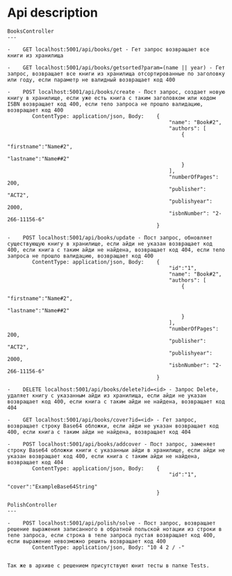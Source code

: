 
Api description
====

    BooksController
    ---

    -    GET localhost:5001/api/books/get - Гет запрос возвращает все книги из хранилища
        
    -    GET localhost:5001/api/books/getsorted?param=(name || year) - Гет запрос, возвращает все книги из хранилища отсортированные по заголовку или году, если параметр не валидный возвращает код 400

    -    POST localhost:5001/api/books/create - Пост запрос, создает новую книгу в хранилище, если уже есть книга с таким заголовком или кодом ISBN возвращает код 400, если тело запроса не прошло валидацию, возвращает код 400
            ContentType: application/json, Body:    {
                                                        "name": "Book#2",
                                                        "authors": [
                                                            {
                                                                "firstname":"Name#2",
                                                                "lastname":"Name##2"
                                                            }
                                                        ],
                                                        "numberOfPages": 200,
                                                        "publisher": "ACT2",
                                                        "publishyear": 2000,
                                                        "isbnNumber": "2-266-11156-6"
                                                    }

    -    POST localhost:5001/api/books/update - Пост запрос, обновляет существующую книгу в хранилище, если айди не указан возвращает код 400, если книга с таким айди не найдена, возвращает код 404, если тело запроса не прошло валидацию, возвращает код 400
            ContentType: application/json, Body:    {
                                                        "id":"1",
                                                        "name": "Book#2",
                                                        "authors": [
                                                            {
                                                                "firstname":"Name#2",
                                                                "lastname":"Name##2"
                                                            }
                                                        ],
                                                        "numberOfPages": 200,
                                                        "publisher": "ACT2",
                                                        "publishyear": 2000,
                                                        "isbnNumber": "2-266-11156-6"
                                                    }
            
    -    DELETE localhost:5001/api/books/delete?id=<id> - Запрос Delete, удаляет книгу с указанным айди из хранилища, если айди не указан возвращает код 400, если книга с таким айди не найдена, возвращает код 404

    -    GET localhost:5001/api/books/cover?id=<id> - Гет запрос, возвращает строку Base64 обложки, если айди не указан возвращает код 400, если книга с таким айди не найдена, возвращает код 404

    -    POST localhost:5001/api/books/addcover - Пост запрос, заменяет строку Base64 обложки книги с указанныи айди в хранилище, если айди не указан возвращает код 400, если книга с таким айди не найдена, возвращает код 404
            ContentType: application/json, Body:    {
                                                        "id":"1",
                                                        "cover":"ExampleBase64String"
                                                    }
    
    PolishController
    ---

    -    POST localhost:5001/api/polish/solve - Пост запрос, возвращает решение выражения записанного в обратной польской нотации из строки в теле запроса, если строка в теле запроса пустая возвращает код 400, если выражение невозможно решить возвращает код 400
            ContentType: application/json, Body: "10 4 2 / -"


    Так же в архиве с решением присутствуют юнит тесты в папке Tests.
